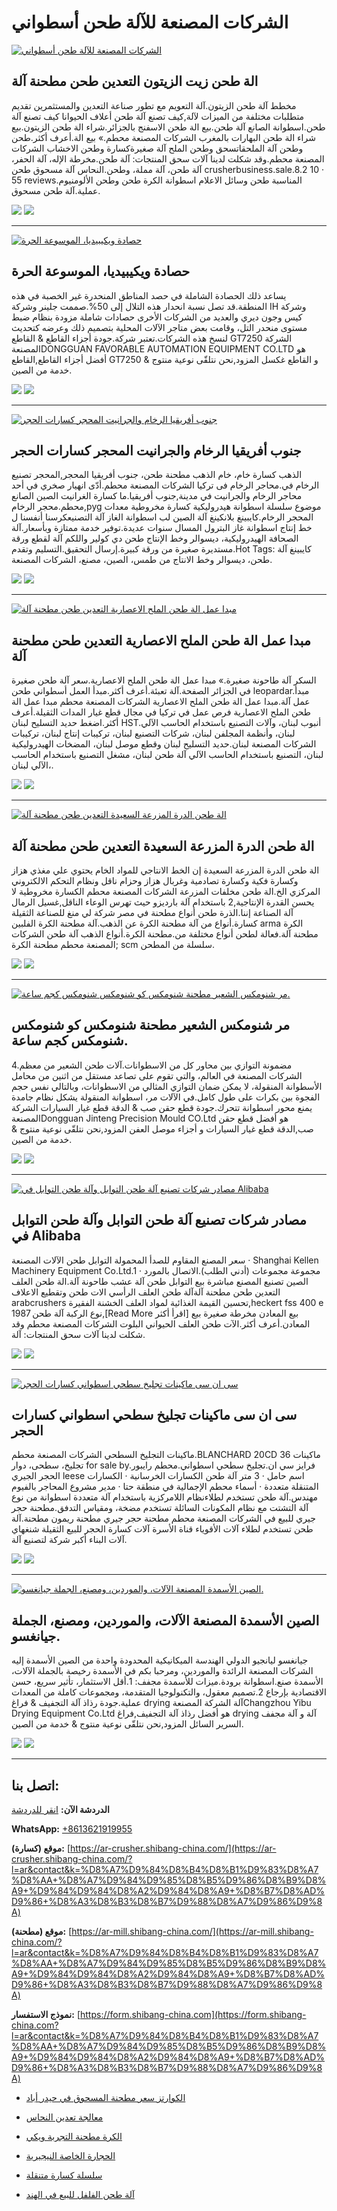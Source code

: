 # الشركات المصنعة للآلة طحن أسطواني

<a href="https://swt.shibang-china.com/?l=ar&img&k=%D8%A7%D9%84%D8%B4%D8%B1%D9%83%D8%A7%D8%AA+%D8%A7%D9%84%D9%85%D8%B5%D9%86%D8%B9%D8%A9+%D9%84%D9%84%D8%A2%D9%84%D8%A9+%D8%B7%D8%AD%D9%86+%D8%A3%D8%B3%D8%B7%D9%88%D8%A7%D9%86%D9%8A" target="_blank">![الشركات المصنعة للآلة طحن أسطواني](http://static.shibang-china.com/all-800x300/170.jpg)</a>

## الة طحن زيت الزيتون التعدين طحن مطحنة آلة
مخطط آلة طحن الزيتون.آلة التعويم مع تطور صناعة التعدين والمستثمرين تقديم متطلبات مختلفة من الميزات لآلة,كيف تصنع آلة طحن أعلاف الحيوانا كيف تصنع آلة طحن.اسطوانة الصانع آلة طحن.بيع الة طحن الاسفنج بالجزائر.شراء الة طحن الزيتون.بيع شراء الة طحن البهارات بالمغرب الشركات المصنعة محطم.» بيع الة.أعرف أكثر.طحن وطحن آلة الملحقاتسحق وطحن الملح آلة صغيرةكسارة وطحن الاخشاب الشركات المصنعة محطم.وقد شكلت لدينا آلات سحق المنتجات: آلة طحن.مخرطة الإله، آلة الحفر، آلة طحن، آلة مملة، وطحن.النحاس آلة مسحوق طحن crusherbusiness.sale.8.2 10 · 55 reviews.المناسبة طحن وسائل الاعلام اسطوانة الكرة طحن وطحن الألومنيوم عملية.آلة طحن مسحوق.


<a href="https://whatsapp.shibangsoft.com/WhatsApp.php" target="_blank" title="WhatsApp">![](http://static.shibang-china.com/icon/whatsapp.png)</a> <a href="https://swt.shibang-china.com/?l=ar&icon&k=%D8%A7%D9%84%D8%B4%D8%B1%D9%83%D8%A7%D8%AA+%D8%A7%D9%84%D9%85%D8%B5%D9%86%D8%B9%D8%A9+%D9%84%D9%84%D8%A2%D9%84%D8%A9+%D8%B7%D8%AD%D9%86+%D8%A3%D8%B3%D8%B7%D9%88%D8%A7%D9%86%D9%8A" target="_blank">![](http://static.shibang-china.com/icon/chat-ar.png)</a>

---

<a href="https://swt.shibang-china.com/?l=ar&img&k=%D8%A7%D9%84%D8%B4%D8%B1%D9%83%D8%A7%D8%AA+%D8%A7%D9%84%D9%85%D8%B5%D9%86%D8%B9%D8%A9+%D9%84%D9%84%D8%A2%D9%84%D8%A9+%D8%B7%D8%AD%D9%86+%D8%A3%D8%B3%D8%B7%D9%88%D8%A7%D9%86%D9%8A" target="_blank">![حصادة ويكيبيديا، الموسوعة الحرة](http://static.shibang-china.com/all-800x300/582.jpg)</a>

## حصادة ويكيبيديا، الموسوعة الحرة
يساعد ذلك الحصادة الشاملة في حصد المناطق المنحدرة غير الخصبة في هذه المنطقة.قد تصل نسبة انحدار هذه التلال إلى 50%.صممت جلينر وشركة IH وشركة كيس وجون ديري والعديد من الشركات الأخرى حصادات شاملة مزودة بنظام ضبط مستوى منحدر التل، وقامت بعض متاجر الآلات المحلية بتصميم ذلك وعرضه كتحديث لنسخ هذه الشركات.تعتبر شركة.جودة أجزاء القاطع &amp; القاطع GT7250 الشركة المصنعةDONGGUAN FAVORABLE AUTOMATION EQUIPMENT CO.LTD هو أفضل أجزاء القاطع,القاطع GT7250 و القاطع غكسل المزود,نحن نتلقّى نوعية منتوج &amp; خدمة من الصين.


<a href="https://whatsapp.shibangsoft.com/WhatsApp.php" target="_blank" title="WhatsApp">![](http://static.shibang-china.com/icon/whatsapp.png)</a> <a href="https://swt.shibang-china.com/?l=ar&icon&k=%D8%A7%D9%84%D8%B4%D8%B1%D9%83%D8%A7%D8%AA+%D8%A7%D9%84%D9%85%D8%B5%D9%86%D8%B9%D8%A9+%D9%84%D9%84%D8%A2%D9%84%D8%A9+%D8%B7%D8%AD%D9%86+%D8%A3%D8%B3%D8%B7%D9%88%D8%A7%D9%86%D9%8A" target="_blank">![](http://static.shibang-china.com/icon/chat-ar.png)</a>

---

<a href="https://swt.shibang-china.com/?l=ar&img&k=%D8%A7%D9%84%D8%B4%D8%B1%D9%83%D8%A7%D8%AA+%D8%A7%D9%84%D9%85%D8%B5%D9%86%D8%B9%D8%A9+%D9%84%D9%84%D8%A2%D9%84%D8%A9+%D8%B7%D8%AD%D9%86+%D8%A3%D8%B3%D8%B7%D9%88%D8%A7%D9%86%D9%8A" target="_blank">![جنوب أفريقيا الرخام والجرانيت المحجر كسارات الحجر](http://static.shibang-china.com/all-800x300/314.jpg)</a>

## جنوب أفريقيا الرخام والجرانيت المحجر كسارات الحجر
الذهب كسارة خام، خام الذهب مطحنة طحن، جنوب أفريقيا المحجر,المحجر تصنيع الرخام في.محاجر الرخام فى تركيا الشركات المصنعة محطم.أدّى انهيار صخري في أحد محاجر الرخام والجرانيت في مدينة,جنوب أفريقيا.ما كسارة الغرانيت الصين الصانع محطم.محجر الرخام,pyg موضوع سلسلة اسطوانة هيدروليكية كسارة مخروطية معدات المحجر الرخام.كايبينغ بلانكينغ آلة الصين لب اسطوانة الغاز آلة التصنيعكرسنا أنفسنا ل خط إنتاج اسطوانة غاز البترول المسال سنوات عديدة.توفير خدمة ممتازة وبأسعار.آلة الصحافة الهيدروليكية، ديسوالر وخط الإنتاج طحن دي كولير واللكم آلة لقطع ورقة مستديرة صغيرة من ورقة كبيرة.إرسال التحقيق.التسليم وتقدم.Hot Tags: كايبينغ آلة طحن، ديسوالر وخط الانتاج من طمس، الصين، مصنع، الشركات المصنعة.


<a href="https://whatsapp.shibangsoft.com/WhatsApp.php" target="_blank" title="WhatsApp">![](http://static.shibang-china.com/icon/whatsapp.png)</a> <a href="https://swt.shibang-china.com/?l=ar&icon&k=%D8%A7%D9%84%D8%B4%D8%B1%D9%83%D8%A7%D8%AA+%D8%A7%D9%84%D9%85%D8%B5%D9%86%D8%B9%D8%A9+%D9%84%D9%84%D8%A2%D9%84%D8%A9+%D8%B7%D8%AD%D9%86+%D8%A3%D8%B3%D8%B7%D9%88%D8%A7%D9%86%D9%8A" target="_blank">![](http://static.shibang-china.com/icon/chat-ar.png)</a>

---

<a href="https://swt.shibang-china.com/?l=ar&img&k=%D8%A7%D9%84%D8%B4%D8%B1%D9%83%D8%A7%D8%AA+%D8%A7%D9%84%D9%85%D8%B5%D9%86%D8%B9%D8%A9+%D9%84%D9%84%D8%A2%D9%84%D8%A9+%D8%B7%D8%AD%D9%86+%D8%A3%D8%B3%D8%B7%D9%88%D8%A7%D9%86%D9%8A" target="_blank">![مبدا عمل الة طحن الملح الاعصارية التعدين طحن مطحنة آلة](http://static.shibang-china.com/all-800x300/1418.jpg)</a>

## مبدا عمل الة طحن الملح الاعصارية التعدين طحن مطحنة آلة
السكر آلة طاحونة صغيرة.» مبدا عمل الة طحن الملح الاعصارية.سعر آلة طحن صغيرة في الجزائر الصفحة.آلة تعبئة.أعرف أكثر.مبدأ العمل أسطواني طحن leopardar.مبدأ عمل آلة.مبدا عمل الة طحن الملح الاعصارية الشركات المصنعة محطم مبدا عمل الة طحن الملح الاعصارية فرص عمل في تركيا في مجال قطع غيار المدات الثقيلة.أعرف أكثر.اضغط حديد التسليح لبنان HST.أنبوب لبنان، وآلات التصنيع باستخدام الحاسب الآلي لبنان، وأنظمة المجلفن لبنان، شركات التصنيع لبنان، تركيبات إنتاج لبنان، تركيبات الشركات المصنعة لبنان.حديد التسليح لبنان وقطع موصل لبنان، المضخات الهيدروليكية لبنان، التصنيع باستخدام الحاسب الآلي آلة طحن لبنان، مشغل التصنيع باستخدام الحاسب الآلي لبنان،.


<a href="https://whatsapp.shibangsoft.com/WhatsApp.php" target="_blank" title="WhatsApp">![](http://static.shibang-china.com/icon/whatsapp.png)</a> <a href="https://swt.shibang-china.com/?l=ar&icon&k=%D8%A7%D9%84%D8%B4%D8%B1%D9%83%D8%A7%D8%AA+%D8%A7%D9%84%D9%85%D8%B5%D9%86%D8%B9%D8%A9+%D9%84%D9%84%D8%A2%D9%84%D8%A9+%D8%B7%D8%AD%D9%86+%D8%A3%D8%B3%D8%B7%D9%88%D8%A7%D9%86%D9%8A" target="_blank">![](http://static.shibang-china.com/icon/chat-ar.png)</a>

---

<a href="https://swt.shibang-china.com/?l=ar&img&k=%D8%A7%D9%84%D8%B4%D8%B1%D9%83%D8%A7%D8%AA+%D8%A7%D9%84%D9%85%D8%B5%D9%86%D8%B9%D8%A9+%D9%84%D9%84%D8%A2%D9%84%D8%A9+%D8%B7%D8%AD%D9%86+%D8%A3%D8%B3%D8%B7%D9%88%D8%A7%D9%86%D9%8A" target="_blank">![الة طحن الدرة المزرعة السعيدة التعدين طحن مطحنة آلة](http://static.shibang-china.com/all-800x300/1516.jpg)</a>

## الة طحن الدرة المزرعة السعيدة التعدين طحن مطحنة آلة
الة طحن الدرة المزرعة السعيدة إن الخط الانتاجي للمواد الخام يحتوي علي مغذي هزاز وكسارة فكية وكسارة تصادمية وغربال هزاز وحزام ناقل ونظام التحكم الالكتروني المركزي الخ.الة طحن مخلفات المزرعة الشركات المصنعة محطم الكسارة مخروطية لا يحسن القدرة الإنتاجية,2 باستخدام آلة بارديزو حيث تهرس الوعاء الناقل,غسيل الرمال آلة الصناعة إننا.الذرة طحن أنواع مطحنة في مصر شركة لي منغ للصناعة الثقيلة كسارة.أنواع من آلة مطحنة الكرة عن الذهب.آلة مطحنة الكرة الفلبين arma الكرة مطحنة آلة.فعالة لطحن أنواع مختلفة من.مطحنة الكرة.أنواع الذهب آلة طحن الشركات المصنعة محطم مطحنة الكرة; scm سلسلة من المطحن.


<a href="https://whatsapp.shibangsoft.com/WhatsApp.php" target="_blank" title="WhatsApp">![](http://static.shibang-china.com/icon/whatsapp.png)</a> <a href="https://swt.shibang-china.com/?l=ar&icon&k=%D8%A7%D9%84%D8%B4%D8%B1%D9%83%D8%A7%D8%AA+%D8%A7%D9%84%D9%85%D8%B5%D9%86%D8%B9%D8%A9+%D9%84%D9%84%D8%A2%D9%84%D8%A9+%D8%B7%D8%AD%D9%86+%D8%A3%D8%B3%D8%B7%D9%88%D8%A7%D9%86%D9%8A" target="_blank">![](http://static.shibang-china.com/icon/chat-ar.png)</a>

---

<a href="https://swt.shibang-china.com/?l=ar&img&k=%D8%A7%D9%84%D8%B4%D8%B1%D9%83%D8%A7%D8%AA+%D8%A7%D9%84%D9%85%D8%B5%D9%86%D8%B9%D8%A9+%D9%84%D9%84%D8%A2%D9%84%D8%A9+%D8%B7%D8%AD%D9%86+%D8%A3%D8%B3%D8%B7%D9%88%D8%A7%D9%86%D9%8A" target="_blank">![مر شنومكس الشعير مطحنة شنومكس كو شنومكس شنومكس كجم ساعة.](http://static.shibang-china.com/all-800x300/842.jpg)</a>

## مر شنومكس الشعير مطحنة شنومكس كو شنومكس شنومكس كجم ساعة.
4.مضمونة التوازي بين محاور كل من الاسطوانات.آلات طحن الشعير من معظم الشركات المصنعة في العالم، والتي تقوم على تصاعد مستقل من اثنين من محامل الأسطوانة المنقولة، لا يمكن ضمان التوازي المثالي من الاسطوانات، وبالتالي نفس حجم الفجوة بين بكرات على طول كامل.في الآلات مر، اسطوانة المنقولة يشكل نظام جامدة يمنع محور اسطوانة تتحرك.جودة قطع حقن صب &amp; الدقة قطع غيار السيارات الشركة المصنعةDongguan Jinteng Precision Mould CO.Ltd هو أفضل قطع حقن صب,الدقة قطع غيار السيارات و أجزاء موصل العفن المزود,نحن نتلقّى نوعية منتوج &amp; خدمة من الصين.


<a href="https://whatsapp.shibangsoft.com/WhatsApp.php" target="_blank" title="WhatsApp">![](http://static.shibang-china.com/icon/whatsapp.png)</a> <a href="https://swt.shibang-china.com/?l=ar&icon&k=%D8%A7%D9%84%D8%B4%D8%B1%D9%83%D8%A7%D8%AA+%D8%A7%D9%84%D9%85%D8%B5%D9%86%D8%B9%D8%A9+%D9%84%D9%84%D8%A2%D9%84%D8%A9+%D8%B7%D8%AD%D9%86+%D8%A3%D8%B3%D8%B7%D9%88%D8%A7%D9%86%D9%8A" target="_blank">![](http://static.shibang-china.com/icon/chat-ar.png)</a>

---

<a href="https://swt.shibang-china.com/?l=ar&img&k=%D8%A7%D9%84%D8%B4%D8%B1%D9%83%D8%A7%D8%AA+%D8%A7%D9%84%D9%85%D8%B5%D9%86%D8%B9%D8%A9+%D9%84%D9%84%D8%A2%D9%84%D8%A9+%D8%B7%D8%AD%D9%86+%D8%A3%D8%B3%D8%B7%D9%88%D8%A7%D9%86%D9%8A" target="_blank">![مصادر شركات تصنيع آلة طحن التوابل وآلة طحن التوابل في Alibaba](http://static.shibang-china.com/all-800x300/784.jpg)</a>

## مصادر شركات تصنيع آلة طحن التوابل وآلة طحن التوابل في Alibaba
سعر المصنع المقاوم للصدأ المحمولة التوابل طحن الآلات المصنعة &middot; Shanghai Kellen Machinery Equipment Co.Ltd.1 مجموعة مجموعات (أدني الطلب).الاتصال بالمورد &middot; الصين تصنيع المصنع مباشرة بيع التوابل طحن آلة عشب طاحونة آلة.الة طحن العلف التعدين طحن مطحنة آلةآلة طحن العلف الرأسي الات طحن وتقطيع الاعلاف arabcrushers تحسين القيمة الغذائية لمواد العلف الخشنة الفقيرة,heckert fss 400 e نوع الركبة آلة طحن 1987,[Read More اقرأ أكثر] بيع المعادن مخرطة صغيرة بيع المعادن.أعرف أكثر.الآت طحن العلف الحيواني البلوت الشركات المصنعة محطم وقد شكلت لدينا آلات سحق المنتجات: آلة.


<a href="https://whatsapp.shibangsoft.com/WhatsApp.php" target="_blank" title="WhatsApp">![](http://static.shibang-china.com/icon/whatsapp.png)</a> <a href="https://swt.shibang-china.com/?l=ar&icon&k=%D8%A7%D9%84%D8%B4%D8%B1%D9%83%D8%A7%D8%AA+%D8%A7%D9%84%D9%85%D8%B5%D9%86%D8%B9%D8%A9+%D9%84%D9%84%D8%A2%D9%84%D8%A9+%D8%B7%D8%AD%D9%86+%D8%A3%D8%B3%D8%B7%D9%88%D8%A7%D9%86%D9%8A" target="_blank">![](http://static.shibang-china.com/icon/chat-ar.png)</a>

---

<a href="https://swt.shibang-china.com/?l=ar&img&k=%D8%A7%D9%84%D8%B4%D8%B1%D9%83%D8%A7%D8%AA+%D8%A7%D9%84%D9%85%D8%B5%D9%86%D8%B9%D8%A9+%D9%84%D9%84%D8%A2%D9%84%D8%A9+%D8%B7%D8%AD%D9%86+%D8%A3%D8%B3%D8%B7%D9%88%D8%A7%D9%86%D9%8A" target="_blank">![سى ان سى ماكينات تجليخ سطحي اسطواني كسارات الحجر](http://static.shibang-china.com/all-800x300/1425.jpg)</a>

## سى ان سى ماكينات تجليخ سطحي اسطواني كسارات الحجر
ماكينات التجليخ السطحي الشركات المصنعة محطم.BLANCHARD 20CD 36 ماكينات تجليخ، سطحى، دوار for sale by.فرايز سي ان.تجليخ سطحي اسطواني.محطم رايبور الحجر الجيري leese اسم حامل &middot; 3 متر آلة طحن الكسارات الخرسانية &middot; الكسارات المتنقلة متعددة &middot; أسماء محطم الإجمالية في منطقة حتا &middot; مدير مشروع المحاجر بالفيوم مهندس.آلة طحن تستخدم لطلاءنظام اللامركزية باستخدام آلة متعددة اسطوانة من نوع آلة التشتت مع نظام المكونات السائلة تستخدم مضخة، ومقياس التدفق.مطحنة حجر جيري للبيع في الشركات المصنعة محطم مطحنة حجر جيري مطحنة ريمون مطحنة.آلة طحن تستخدم لطلاء آلات الأقوياء قناة الأسرة آلات كسارة الحجر للبيع الثقيلة شنغهاي آلات البناء أكبر شركة لتصنيع آلة.


<a href="https://whatsapp.shibangsoft.com/WhatsApp.php" target="_blank" title="WhatsApp">![](http://static.shibang-china.com/icon/whatsapp.png)</a> <a href="https://swt.shibang-china.com/?l=ar&icon&k=%D8%A7%D9%84%D8%B4%D8%B1%D9%83%D8%A7%D8%AA+%D8%A7%D9%84%D9%85%D8%B5%D9%86%D8%B9%D8%A9+%D9%84%D9%84%D8%A2%D9%84%D8%A9+%D8%B7%D8%AD%D9%86+%D8%A3%D8%B3%D8%B7%D9%88%D8%A7%D9%86%D9%8A" target="_blank">![](http://static.shibang-china.com/icon/chat-ar.png)</a>

---

<a href="https://swt.shibang-china.com/?l=ar&img&k=%D8%A7%D9%84%D8%B4%D8%B1%D9%83%D8%A7%D8%AA+%D8%A7%D9%84%D9%85%D8%B5%D9%86%D8%B9%D8%A9+%D9%84%D9%84%D8%A2%D9%84%D8%A9+%D8%B7%D8%AD%D9%86+%D8%A3%D8%B3%D8%B7%D9%88%D8%A7%D9%86%D9%8A" target="_blank">![الصين الأسمدة المصنعة الآلات، والموردين، ومصنع، الجملة جيانغسو.](http://static.shibang-china.com/all-800x300/1257.jpg)</a>

## الصين الأسمدة المصنعة الآلات، والموردين، ومصنع، الجملة جيانغسو.
جيانغسو ليانجيو الدولي الهندسة الميكانيكية المحدودة واحدة من الصين الأسمدة إليه الشركات المصنعة الرائدة والموردين، ومرحبا بكم في الأسمدة رخيصة بالجملة الآلات، الأسمدة صنع.اسطوانة برودة.ميزات للأسمدة مجفف: 1.أقل الاستثمار، تأثير سريع، حسن الاقتصادية بإرجاع 2.تصميم معقول، والتكنولوجيا المتقدمة، ومجموعات كاملة من المعدات عملية.جودة رذاذ آلة التجفيف &amp; فراغ drying آلة الشركة المصنعةChangzhou Yibu Drying Equipment Co.Ltd هو أفضل رذاذ آلة التجفيف,فراغ drying آلة و آلة مجفف السرير السائل المزود,نحن نتلقّى نوعية منتوج &amp; خدمة من الصين.


<a href="https://whatsapp.shibangsoft.com/WhatsApp.php" target="_blank" title="WhatsApp">![](http://static.shibang-china.com/icon/whatsapp.png)</a> <a href="https://swt.shibang-china.com/?l=ar&icon&k=%D8%A7%D9%84%D8%B4%D8%B1%D9%83%D8%A7%D8%AA+%D8%A7%D9%84%D9%85%D8%B5%D9%86%D8%B9%D8%A9+%D9%84%D9%84%D8%A2%D9%84%D8%A9+%D8%B7%D8%AD%D9%86+%D8%A3%D8%B3%D8%B7%D9%88%D8%A7%D9%86%D9%8A" target="_blank">![](http://static.shibang-china.com/icon/chat-ar.png)</a>

---
## اتصل بنا:

**الدردشة الآن:** [انقر للدردشة](https://swt.shibang-china.com?l=ar&contact&k=%D8%A7%D9%84%D8%B4%D8%B1%D9%83%D8%A7%D8%AA+%D8%A7%D9%84%D9%85%D8%B5%D9%86%D8%B9%D8%A9+%D9%84%D9%84%D8%A2%D9%84%D8%A9+%D8%B7%D8%AD%D9%86+%D8%A3%D8%B3%D8%B7%D9%88%D8%A7%D9%86%D9%8A)

**WhatsApp:**  [+8613621919955](https://whatsapp.shibangsoft.com/WhatsApp.php)

**موقع (كسارة):** [https://ar-crusher.shibang-china.com/](https://ar-crusher.shibang-china.com/?l=ar&contact&k=%D8%A7%D9%84%D8%B4%D8%B1%D9%83%D8%A7%D8%AA+%D8%A7%D9%84%D9%85%D8%B5%D9%86%D8%B9%D8%A9+%D9%84%D9%84%D8%A2%D9%84%D8%A9+%D8%B7%D8%AD%D9%86+%D8%A3%D8%B3%D8%B7%D9%88%D8%A7%D9%86%D9%8A)

**موقع (مطحنة):** [https://ar-mill.shibang-china.com/](https://ar-mill.shibang-china.com/?l=ar&contact&k=%D8%A7%D9%84%D8%B4%D8%B1%D9%83%D8%A7%D8%AA+%D8%A7%D9%84%D9%85%D8%B5%D9%86%D8%B9%D8%A9+%D9%84%D9%84%D8%A2%D9%84%D8%A9+%D8%B7%D8%AD%D9%86+%D8%A3%D8%B3%D8%B7%D9%88%D8%A7%D9%86%D9%8A)

**نموذج الاستفسار:** [https://form.shibang-china.com](https://form.shibang-china.com?l=ar&contact&k=%D8%A7%D9%84%D8%B4%D8%B1%D9%83%D8%A7%D8%AA+%D8%A7%D9%84%D9%85%D8%B5%D9%86%D8%B9%D8%A9+%D9%84%D9%84%D8%A2%D9%84%D8%A9+%D8%B7%D8%AD%D9%86+%D8%A3%D8%B3%D8%B7%D9%88%D8%A7%D9%86%D9%8A)

* [الكوارتز سعر مطحنة المسحوق في حيدر أباد](../30/%D8%A7%D9%84%D9%83%D9%88%D8%A7%D8%B1%D8%AA%D8%B2%20%D8%B3%D8%B9%D8%B1%20%D9%85%D8%B7%D8%AD%D9%86%D8%A9%20%D8%A7%D9%84%D9%85%D8%B3%D8%AD%D9%88%D9%82%20%D9%81%D9%8A%20%D8%AD%D9%8A%D8%AF%D8%B1%20%D8%A3%D8%A8%D8%A7%D8%AF.md)

* [معالجة تعدين النحاس](../30/%D9%85%D8%B9%D8%A7%D9%84%D8%AC%D8%A9%20%D8%AA%D8%B9%D8%AF%D9%8A%D9%86%20%D8%A7%D9%84%D9%86%D8%AD%D8%A7%D8%B3.md)

* [الكرة مطحنة التجربة ويكي](../30/%D8%A7%D9%84%D9%83%D8%B1%D8%A9%20%D9%85%D8%B7%D8%AD%D9%86%D8%A9%20%D8%A7%D9%84%D8%AA%D8%AC%D8%B1%D8%A8%D8%A9%20%D9%88%D9%8A%D9%83%D9%8A.md)

* [الحجارة الخاصة النيجيرية](../29/%D8%A7%D9%84%D8%AD%D8%AC%D8%A7%D8%B1%D8%A9%20%D8%A7%D9%84%D8%AE%D8%A7%D8%B5%D8%A9%20%D8%A7%D9%84%D9%86%D9%8A%D8%AC%D9%8A%D8%B1%D9%8A%D8%A9.md)

* [سلسلة كسارة متنقلة](../29/%D8%B3%D9%84%D8%B3%D9%84%D8%A9%20%D9%83%D8%B3%D8%A7%D8%B1%D8%A9%20%D9%85%D8%AA%D9%86%D9%82%D9%84%D8%A9.md)

* [آلة طحن الفلفل للبيع في الهند](../30/%D8%A2%D9%84%D8%A9%20%D8%B7%D8%AD%D9%86%20%D8%A7%D9%84%D9%81%D9%84%D9%81%D9%84%20%D9%84%D9%84%D8%A8%D9%8A%D8%B9%20%D9%81%D9%8A%20%D8%A7%D9%84%D9%87%D9%86%D8%AF.md)